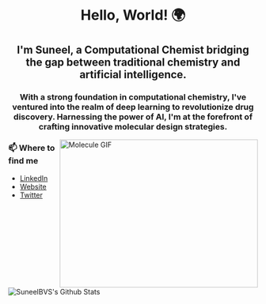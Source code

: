 <h1 align='center'>Hello, World! 🌍</h1>
<h2 align='center'>I'm Suneel, a Computational Chemist bridging the gap between traditional chemistry and artificial intelligence.</h2>
<h3 align='center'>With a strong foundation in computational chemistry, I've ventured into the realm of deep learning to revolutionize drug discovery. Harnessing the power of AI, I'm at the forefront of crafting innovative molecular design strategies.</h3>
<img align='right' src="https://media.giphy.com/media/SWoSkN6DxTszqIKEqv/giphy.gif" alt="Molecule GIF" width="400" height="300">

### 📫 Where to find me
- [LinkedIn](https://www.linkedin.com/in/suneelbommisetty/)
- [Website](https://sbvs.me/)
- [Twitter](https://twitter.com/suneel_bvs)

<img align="left" alt="SuneelBVS's Github Stats" src="https://github-readme-stats.vercel.app/api?username=suneelbvs&show_icons=true&hide_border=true" />

<!---
suneelbvs/suneelbvs is a ✨ special ✨ repository because its `README.md` (this file) appears on your GitHub profile.
You can click the Preview link to take a look at your changes.
--->
